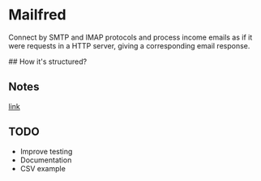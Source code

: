 # Mailfred

Connect by SMTP and IMAP protocols and process income emails as if it were requests in a HTTP server,
giving a corresponding email response.

## How it's structured?



## Notes
[link](https://support.google.com/accounts/answer/185833)

## TODO
- Improve testing
- Documentation
- CSV example

